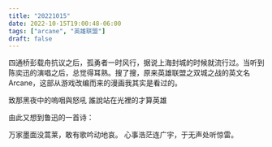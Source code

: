 ```yaml
---
title: "20221015"
date: 2022-10-15T19:00:48-06:00
tags: ["arcane", "英雄联盟"]
draft: false
---
```


四通桥彭载舟抗议之后，孤勇者一时风行，据说上海封城的时候就流行过。当听到陈奕迅的演唱之后，总觉得耳熟。搜了搜，原来英雄联盟之双城之战的英文名Arcane，这部从游戏改编而来的漫画我其实是看过的。

致那黑夜中的嗚咽與怒吼
誰說站在光裡的才算英雄

由此又想到鲁迅的一首诗：

万家墨面没蒿莱，敢有歌吟动地哀。
心事浩茫连广宇，于无声处听惊雷。

